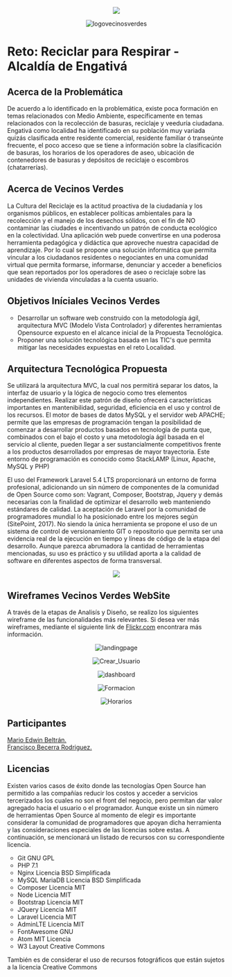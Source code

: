 <p align="center"><img src="https://preview.ibb.co/cOjWaz/logoaliados.png"></p>
<p align="center"><img src="https://i.ibb.co/RBxv7C8/logovecinosverdes.png" alt="logovecinosverdes" border="0"></p>

<p align="center">
<h1>Reto: Reciclar para Respirar - Alcaldía de Engativá</h1>
</p>

## Acerca de la Problemática

De acuerdo a lo identificado en la problemática, existe poca formación en temas relacionados con Medio Ambiente, específicamente en temas relacionados con la recolección de basuras, reciclaje y veeduría ciudadana. Engativá como localidad ha identificado en su población muy variada quizás clasificada entre residente comercial, residente familiar ó transeúnte frecuente, el poco acceso que se tiene a información sobre la clasificación de basuras, los horarios de los operadores de aseo, ubicación de contenedores de basuras y depósitos de reciclaje o escombros (chatarrerías).

## Acerca de Vecinos Verdes

La Cultura del Reciclaje es la actitud proactiva de la ciudadanía y los	organismos públicos, en establecer políticas ambientales para la recolección y el manejo de los desechos sólidos, con el fin de NO contaminar las ciudades e incentivando un patrón de conducta ecológico en la colectividad. Una aplicación web puede convertirse en una poderosa herramienta pedagógica y didáctica que aproveche nuestra capacidad de aprendizaje. Por lo cual se propone una solución informática que permita vincular a los ciudadanos residentes o negociantes en una comunidad virtual que permita formarse, informarse, denunciar y acceder a beneficios que sean reportados por los operadores de aseo o reciclaje sobre las unidades de vivienda vinculadas a la cuenta usuario.

## Objetivos Iníciales Vecinos Verdes

<ul style="list-style-type:circle">
  <li>Desarrollar un software web construido con la metodología ágil, arquitectura MVC (Modelo Vista Controlador) y diferentes herramientas Opensource expuesto en el alcance inicial de la Propuesta Tecnológica.</li>
  <li>Proponer una solución tecnológica basada en las TIC's que permita mitigar las necesidades expuestas en el reto Localidad.</li>
</ul>

## Arquitectura Tecnológica Propuesta

Se utilizará la arquitectura MVC, la cual nos permitirá separar los datos, la interfaz de usuario y la lógica de negocio como tres elementos independientes.
Realizar este patrón de diseño ofrecerá características importantes en mantenibilidad, seguridad, eficiencia en el uso y control de los recursos. El motor de bases de datos MySQL y el servidor web APACHE; permite que las empresas de programación tengan la posibilidad de comenzar a desarrollar productos basados en tecnología de punta que, combinados con el bajo el costo y una metodología ágil basada en el servicio al cliente, pueden llegar a ser sustancialmente competitivos frente a los productos desarrollados por empresas de mayor trayectoria. Este entorno de programación es conocido como StackLAMP (Linux, Apache, MySQL y PHP)

El uso del Framework Laravel 5.4 LTS proporcionará un entorno de forma profesional, adicionando un sin número de componentes de la comunidad de Open Source como son:
Vagrant, Composer, Bootstrap, Jquery y demás necesarias con la finalidad de optimizar el desarrollo web manteniendo estándares de calidad. La aceptación de Laravel por la comunidad de programadores mundial lo ha posicionado entre los mejores según (SitePoint, 2017).
No siendo la única herramienta se propone el uso de un sistema de control de versionamiento GIT o repositorio que permita ser una evidencia real de la ejecución en tiempo y líneas de código de la etapa del desarrollo. Aunque parezca abrumadora la cantidad de herramientas mencionadas, su uso es práctico y su utilidad aporta a la calidad de software en diferentes aspectos de forma transversal.
<p align="center"><img src="https://preview.ibb.co/njvqJK/stackdeveloper.png"></p>

## Wireframes Vecinos Verdes WebSite

A través de la etapas de Analisís y Diseño, se realizo los siguientes wireframe de las funcionalidades más relevantes. Si desea ver más wireframes, mediante el siguiente link de <a href="https://flic.kr/s/aHskEGvmSG" target="_blank">Flickr.com</a> encontrara más información.

<p align="center"><img src="https://preview.ibb.co/dibYaz/landingpage.png" alt="landingpage" border="0"></p>
<p align="center"><img src="https://preview.ibb.co/ipwANe/Crear_Usuario.png" alt="Crear_Usuario" border="0"></p>
<p align="center"><img src="https://preview.ibb.co/cCux2e/dashboard.png" alt="dashboard" border="0"></p>
<p align="center"><img src="https://preview.ibb.co/fnzVNe/Formaci_n.png" alt="Formacion" border="0"></p>
<p align="center"><img src="https://preview.ibb.co/b40O8K/Horarios.png" alt="Horarios" border="0"></p>


## Participantes

<a href="https://www.linkedin.com/in/edwin-beltran-80b20641/" target="_blank">Mario Edwin Beltrán.</a><br>
<a href="https://www.linkedin.com/in/francisco-becerra-rodriguez-038b17145/" target="_blank">Francisco Becerra Rodriguez.</a>


## Licencias

Existen varios casos de éxito donde las tecnologías Open Source han permitido a las compañías reducir los costos y acceder a servicios tercerizados los cuales no son el front del negocio, pero permitan dar valor agregado hacia el usuario o el programador. 
Aunque existe un sin número de herramientas Open Source al momento de elegir es  importante  considerar  la  comunidad  de  programadores  que  apoyan  dicha herramienta  y  las  consideraciones  especiales  de  las  licencias  sobre  estas.  A continuación,  se  mencionará  un  listado  de  recursos  con  su correspondiente licencia.

<ul style="list-style-type:circle">
  <li>Git GNU GPL</li>
  <li>PHP 7.1</li>
  <li>Nginx Licencia BSD Simplificada</li>
  <li>MySQL MariaDB Licencia BSD Simplificada</li>
  <li>Composer Licencia MIT</li>
  <li>Node Licencia MIT</li>
  <li>Bootstrap Licencia MIT</li>
  <li>JQuery Licencia MIT</li>
  <li>Laravel Licencia MIT</li>
  <li>AdminLTE Licencia MIT</li>
  <li>FontAwesome GNU</li>
  <li>Atom MIT Licencia</li>
  <li>W3 Layout Creative Commons</li>
</ul>

También es de considerar el uso de recursos fotográficos que están sujetos a la licencia Creative Commons 
